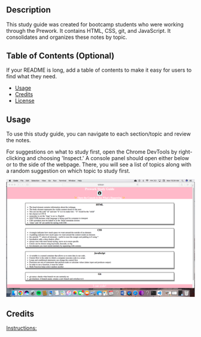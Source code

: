# <Prework-Study-Guide>

## Description

This study guide was created for bootcamp students who were working through the Prework. It contains HTML, CSS, git, and JavaScript. It consolidates and organizes these notes by topic.

## Table of Contents (Optional)

If your README is long, add a table of contents to make it easy for users to find what they need.

- [Usage](#usage)
- [Credits](#credits)
- [License](#license)

## Usage

To use this study guide, you can navigate to each section/topic and review the notes. 

For suggestions on what to study first, open the Chrome DevTools by right-clicking and choosing 'Inspect.' A console panel should open either below or to the side of the webpage. There, you will see a list of topics along with a random suggestion on which topic to study first. 

![Screenshot](assets/screenshot-prework-study-guide.png)

## Credits

[Instructions:](https://courses.bootcampspot.com/courses/3206/pages/3-dot-5-3-create-a-professional-project-readme?module_item_id=823896)